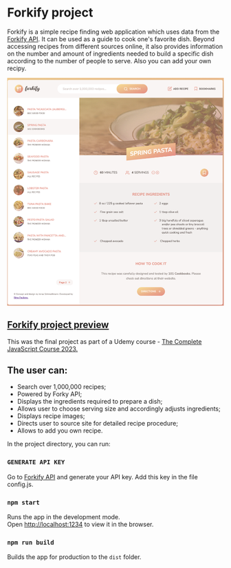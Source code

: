 # Forkify project

<p> Forkify is a simple recipe finding web application which uses data from the <a href="https://forkify-api.herokuapp.com/v2">Forkify API</a>. It can be used as a guide to cook one's favorite dish. Beyond accessing recipes from different sources online, it also provides information on the number and amount of ingredients needed to build a specific dish according to the number of people to serve. Also you can add your own recipy.</p>

<img src="/src/img/forkify.png" alt="Forkify" >

## [Forkify project preview](https://forkify-modules-project.netlify.app/)

<p>This was the final project as part of a Udemy course - <a href="https://www.udemy.com/course/the-complete-javascript-course/">The Complete JavaScript Course 2023.</a></p>

## The user can:

- Search over 1,000,000 recipes;
- Powered by Forky API;
- Displays the ingredients required to prepare a dish;
- Allows user to choose serving size and accordingly adjusts ingredients;
- Displays recipe images;
- Directs user to source site for detailed recipe procedure;
- Allows to add you own recipe.

In the project directory, you can run:

### `GENERATE API KEY`

Go to [Forkify API](https://forkify-api.herokuapp.com/v2) and generate your API key. Add this key in the file config.js.

### `npm start`

Runs the app in the development mode.<br />
Open [http://localhost:1234](http://localhost:1234/) to view it in the browser.

### `npm run build`

Builds the app for production to the `dist` folder.<br />
